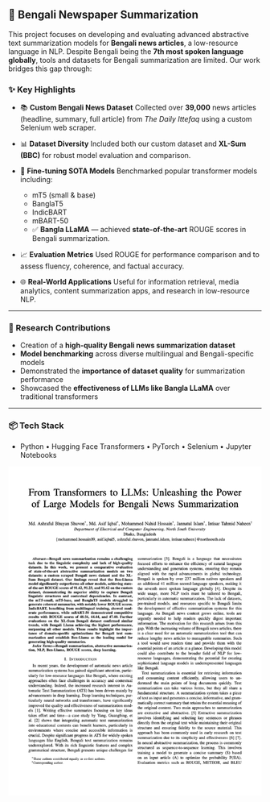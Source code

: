 ## 📰 Bengali Newspaper Summarization

This project focuses on developing and evaluating advanced abstractive text summarization models for **Bengali news articles**, a low-resource language in NLP. Despite Bengali being the **7th most spoken language globally**, tools and datasets for Bengali summarization are limited. Our work bridges this gap through:

### ✨ Key Highlights

- 📚 **Custom Bengali News Dataset**
  Collected over **39,000** news articles (headline, summary, full article) from _The Daily Ittefaq_ using a custom Selenium web scraper.

- 📊 **Dataset Diversity**
  Included both our custom dataset and **XL-Sum (BBC)** for robust model evaluation and comparison.

- 🤖 **Fine-tuning SOTA Models**
  Benchmarked popular transformer models including:

  - mT5 (small & base)
  - BanglaT5
  - IndicBART
  - mBART-50
  - ✅ **Bangla LLaMA** — achieved **state-of-the-art** ROUGE scores in Bengali summarization.

- 📈 **Evaluation Metrics**
  Used ROUGE for performance comparison and to assess fluency, coherence, and factual accuracy.

- 🌐 **Real-World Applications**
  Useful for information retrieval, media analytics, content summarization apps, and research in low-resource NLP.

---

### 🧪 Research Contributions

- Creation of a **high-quality Bengali news summarization dataset**
- **Model benchmarking** across diverse multilingual and Bengali-specific models
- Demonstrated the **importance of dataset quality** for summarization performance
- Showcased the **effectiveness of LLMs like Bangla LLaMA** over traditional transformers

---

### 📦 Tech Stack

- Python • Hugging Face Transformers • PyTorch • Selenium • Jupyter Notebooks

![Research Paper](screenshot.jpeg)
